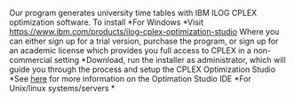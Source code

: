 Our program generates university time tables with IBM ILOG CPLEX optimization software.
To install
  *For Windows
    *Visit https://www.ibm.com/products/ilog-cplex-optimization-studio Where you can either sign up for a trial version, purchase the program, or sign up for an academic license which provides you full access to CPLEX in a non-commercial setting
    *Download, run the installer as administrator, which will guide you through the process and setup the CPLEX Optimization Studio
      *See [here]("https://www.ibm.com/support/knowledgecenter/SSSA5P_12.6.2/ilog.odms.studio.help/pdf/gsoplide.pdf?origURL=SSSA5P_12.6.2/ilog.odms.studio.help/Optimization_Studio/topics/PLUGINS_ROOT/ilog.odms.studio.help/pdf/gsoplide.pdf") for more information on the Optimation Studio IDE
  *For Unix/linux systems/servers
    *
